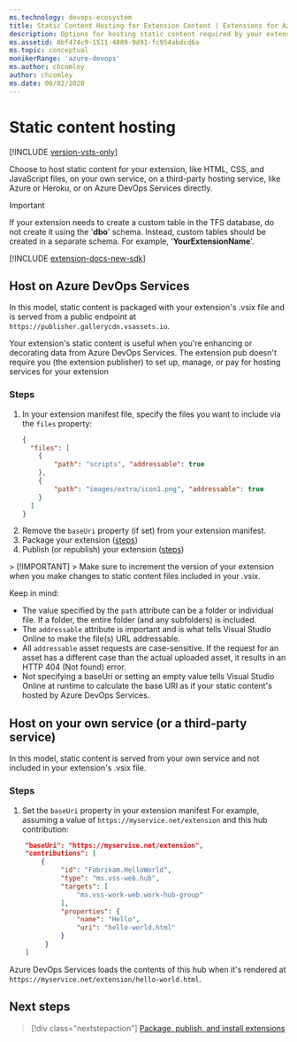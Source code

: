 ```yaml
---
ms.technology: devops-ecosystem
title: Static Content Hosting for Extension Content | Extensions for Azure DevOps Services
description: Options for hosting static content required by your extension.
ms.assetid: 0bf474c9-1511-4889-9d91-fc954abdcd6a
ms.topic: conceptual
monikerRange: 'azure-devops'
ms.author: chcomley
author: chcomley
ms.date: 06/02/2020
---
```


# Static content hosting

[!INCLUDE [version-vsts-only](../../includes/version-vsts-only.md)]

Choose to host static content for your extension, like HTML, CSS, and JavaScript files, on your own service, on a third-party hosting service, like Azure or Heroku, or on Azure DevOps Services directly.

>[!IMPORTANT]
>If your extension needs to create a custom table in the TFS database, do not create it using the '**dbo**' schema. Instead, custom
>tables should be created in a separate schema. For example, '**YourExtensionName**'.

[!INCLUDE [extension-docs-new-sdk](../../includes/extension-docs-new-sdk.md)]

## Host on Azure DevOps Services

In this model, static content is packaged with your extension's .vsix file and is served from a public endpoint at `https://publisher.gallerycdn.vsassets.io`. 

Your extension's static content is useful when you're enhancing or decorating data from Azure DevOps Services. The extension pub doesn't require you (the extension publisher) to set up, manage, or pay for hosting services for your extension

### Steps

1. In your extension manifest file, specify the files you want to include via the `files` property: 
   ```json
   {
     "files": [
       {
           "path": "scripts", "addressable": true
       },
       {
           "path": "images/extra/icon1.png", "addressable": true
       }
     ]
   }
   ```
2. Remove the `baseUri` property (if set) from your extension manifest.    
3. Package your extension ([steps](../publish/command-line.md))   
4. Publish (or republish) your extension ([steps](../publish/overview)) 

<div class="alert alert-danger">
> [!IMPORTANT]
> Make sure to increment the version of your extension when you make changes to static content files included in your .vsix.<br/></div> 

Keep in mind:

* The value specified by the `path` attribute can be a folder or individual file. If a folder, the entire folder (and any subfolders) is included.
* The `addressable` attribute is important and is what tells Visual Studio Online to make the file(s) URL addressable.
* All `addressable` asset requests are case-sensitive. If the request for an asset has a different case than the actual uploaded asset, it results in an HTTP 404 (Not found) error.
* Not specifying a baseUri or setting an empty value tells Visual Studio Online at runtime to calculate the base URI as if your static content's hosted by Azure DevOps Services.

## Host on your own service (or a third-party service)

In this model, static content is served from your own service and not included in your extension's .vsix file.

### Steps 

1. Set the `baseUri` property in your extension manifest  For example, assuming a value of `https://myservice.net/extension` and this hub contribution:

```json
    "baseUri": "https://myservice.net/extension",
    "contributions": [
        {
             "id": "Fabrikam.HelloWorld",
             "type": "ms.vss-web.hub",
             "targets": [
                 "ms.vss-work-web.work-hub-group"
             ],
             "properties": {
                 "name": "Hello",
                 "uri": "hello-world.html"
             }
         }
    ]
```

 Azure DevOps Services loads the contents of this hub when it's rendered at `https://myservice.net/extension/hello-world.html`.

## Next steps

> [!div class="nextstepaction"]
> [Package, publish, and install extensions](/../publish/overview)


